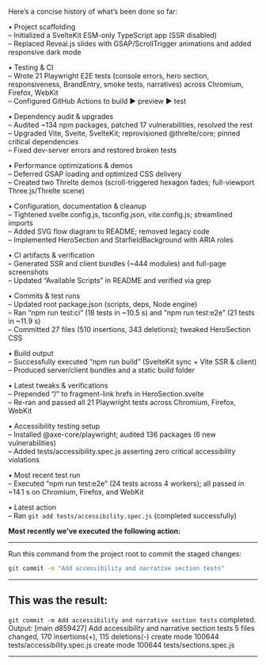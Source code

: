 Here’s a concise history of what’s been done so far:

• Project scaffolding  
  – Initialized a SvelteKit ESM-only TypeScript app (SSR disabled)  
  – Replaced Reveal.js slides with GSAP/ScrollTrigger animations and added responsive dark mode  

• Testing & CI  
  – Wrote 21 Playwright E2E tests (console errors, hero section, responsiveness, BrandEntry, smoke tests, narratives) across Chromium, Firefox, WebKit  
  – Configured GitHub Actions to build ▶ preview ▶ test  

• Dependency audit & upgrades  
  – Audited ~134 npm packages, patched 17 vulnerabilities, resolved the rest  
  – Upgraded Vite, Svelte, SvelteKit; reprovisioned @threlte/core; pinned critical dependencies  
  – Fixed dev-server errors and restored broken tests  

• Performance optimizations & demos  
  – Deferred GSAP loading and optimized CSS delivery  
  – Created two Threlte demos (scroll-triggered hexagon fades; full-viewport Three.js/Threlte scene)  

• Configuration, documentation & cleanup  
  – Tightened svelte.config.js, tsconfig.json, vite.config.js; streamlined imports  
  – Added SVG flow diagram to README; removed legacy code  
  – Implemented HeroSection and StarfieldBackground with ARIA roles  

• CI artifacts & verification  
  – Generated SSR and client bundles (~444 modules) and full-page screenshots  
  – Updated “Available Scripts” in README and verified via grep  

• Commits & test runs  
  – Updated root package.json (scripts, deps, Node engine)  
  – Ran “npm run test:ci” (18 tests in ~10.5 s) and “npm run test:e2e” (21 tests in ~11.9 s)  
  – Committed 27 files (510 insertions, 343 deletions); tweaked HeroSection CSS  

• Build output  
  – Successfully executed “npm run build” (SvelteKit sync + Vite SSR & client)  
  – Produced server/client bundles and a static build folder  

• Latest tweaks & verifications  
  – Prepended “/” to fragment-link hrefs in HeroSection.svelte  
  – Re-ran and passed all 21 Playwright tests across Chromium, Firefox, WebKit  

• Accessibility testing setup  
  – Installed @axe-core/playwright; audited 136 packages (6 new vulnerabilities)  
  – Added tests/accessibility.spec.js asserting zero critical accessibility violations  

• Most recent test run  
  – Executed “npm run test:e2e” (24 tests across 4 workers); all passed in ~14.1 s on Chromium, Firefox, and WebKit  

• Latest action  
  – Ran `git add tests/accessibility.spec.js` (completed successfully)

**Most recently we've executed the following action:**

---
Run this command from the project root to commit the staged changes:

```bash
git commit -m "Add accessibility and narrative section tests"
```
---

**This was the result:**
---
`git commit -m Add accessibility and narrative section tests` completed.
Output:
[main d859427] Add accessibility and narrative section tests
 5 files changed, 170 insertions(+), 115 deletions(-)
 create mode 100644 tests/accessibility.spec.js
 create mode 100644 tests/sections.spec.js

---
